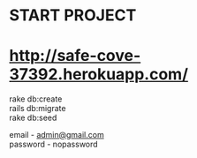 # START PROJECT
# http://safe-cove-37392.herokuapp.com/
 rake db:create <br />
 rails db:migrate <br />
 rake db:seed <br />
 
 email - admin@gmail.com <br />
 password - nopassword
